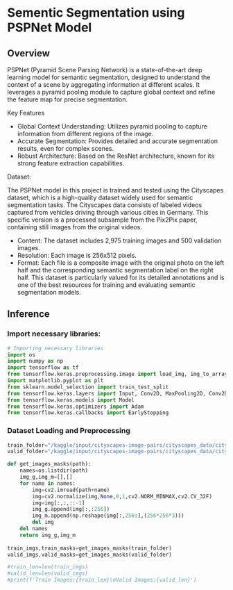 # Sementic Segmentation using PSPNet Model
## Overview
PSPNet (Pyramid Scene Parsing Network) is a state-of-the-art deep learning model for semantic segmentation, designed to understand the context of a scene by aggregating information at different scales. It leverages a pyramid pooling module to capture global context and refine the feature map for precise segmentation.

Key Features

- Global Context Understanding: Utilizes pyramid pooling to capture information from different regions of the image.
- Accurate Segmentation: Provides detailed and accurate segmentation results, even for complex scenes.
- Robust Architecture: Based on the ResNet architecture, known for its strong feature extraction capabilities.
  
Dataset:

The PSPNet model in this project is trained and tested using the Cityscapes dataset, which is a high-quality dataset widely used for semantic segmentation tasks. The Cityscapes data consists of labeled videos captured from vehicles driving through various cities in Germany. This specific version is a processed subsample from the Pix2Pix paper, containing still images from the original videos.

- Content: The dataset includes 2,975 training images and 500 validation images.
- Resolution: Each image is 256x512 pixels.
- Format: Each file is a composite image with the original photo on the left half and the corresponding semantic segmentation label on the right half.
This dataset is particularly valued for its detailed annotations and is one of the best resources for training and evaluating semantic segmentation models.






## Inference
### Import necessary libraries:
```python 
# Importing necessary libraries
import os
import numpy as np
import tensorflow as tf
from tensorflow.keras.preprocessing.image import load_img, img_to_array, ImageDataGenerator
import matplotlib.pyplot as plt
from sklearn.model_selection import train_test_split
from tensorflow.keras.layers import Input, Conv2D, MaxPooling2D, Conv2DTranspose, concatenate, Dropout
from tensorflow.keras.models import Model
from tensorflow.keras.optimizers import Adam
from tensorflow.keras.callbacks import EarlyStopping

```

### Dataset Loading and Preprocessing
```python
train_folder="/kaggle/input/cityscapes-image-pairs/cityscapes_data/cityscapes_data/train/"
valid_folder="/kaggle/input/cityscapes-image-pairs/cityscapes_data/cityscapes_data/val/"

def get_images_masks(path):
    names=os.listdir(path)
    img_g,img_m=[],[]
    for name in names:
        img=cv2.imread(path+name)
        img=cv2.normalize(img,None,0,1,cv2.NORM_MINMAX,cv2.CV_32F)
        img=img[:,:,::-1]
        img_g.append(img[:,:256])
        img_m.append(np.reshape(img[:,256:],(256*256*3)))
        del img
    del names
    return img_g,img_m
        
train_imgs,train_masks=get_images_masks(train_folder)
valid_imgs,valid_masks=get_images_masks(valid_folder)

#train_len=len(train_imgs)
#valid_len=len(valid_imgs)
#print(f'Train Images:{train_len}\nValid Images:{valid_len}')
```






